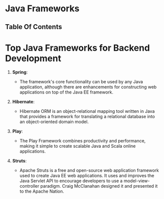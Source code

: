 # Java Frameworks

## Table Of Contents


# Top Java Frameworks for Backend Development
1. __Spring__:
    * The framework's core functionality can be used by any Java application, although there are enhancements for constructing web applications on top of the Java EE framework.

2. __Hibernate__:
    * Hibernate ORM is an object-relational mapping tool written in Java that provides a framework for translating a relational database into an object-oriented domain model.

3. __Play__:
    * The Play Framework combines productivity and performance, making it simple to create scalable Java and Scala online applications.

4. __Struts__:
    * Apache Struts is a free and open-source web application framework used to create Java EE web applications. It uses and improves the Java Servlet API to encourage developers to use a model-view-controller paradigm. Craig McClanahan designed it and presented it to the Apache Nation.